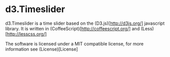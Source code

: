 # d3.Timeslider

d3.Timeslider is a time slider based on the (D3.js)[http://d3js.org/] javascript 
library. It is written in (CoffeeScript)[http://coffeescript.org/] and 
(Less)[http://lesscss.org/]

The software is licensed under a MIT compatible license, for more information see
(License)[License]
